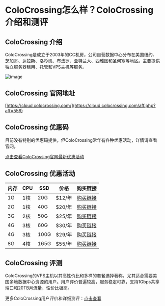 # ColoCrossing怎么样？ColoCrossing介绍和测评

## ColoCrossing 介绍
ColoCrossing是成立于2003年的CC机房，公司自营数据中心分布在美国纽约、芝加哥、达拉斯、洛杉矶、布法罗、亚特兰大、西雅图和圣何塞等地区。主要提供独立服务器租用、托管和VPS主机等服务。

![image](https://github.com/pengyinwan/ColoCrossing/assets/169892576/78d0e71a-e73f-4f21-b6be-2871ac9e03d7)

## ColoCrossing 官网地址
[https://cloud.colocrossing.com/](https://cloud.colocrossing.com/aff.php?aff=556)

## ColoCrossing 优惠码
目前没有特别的优惠码提供，但ColoCrossing常年有各种优惠活动，详情请查看官网。

[点击查看ColoCrossing官网最新优惠活动](https://cloud.colocrossing.com/aff.php?aff=556)

## ColoCrossing 优惠活动

| 内存 | CPU | SSD | 价格 | 购买链接 |
|------|-----|-----|------|---------|
| 1G   | 1核 | 20G | $12/年 | [购买链接](https://cloud.colocrossing.com/aff.php?aff=556&pid=33) |
| 2G   | 1核 | 40G | $20/年 | [购买链接](https://cloud.colocrossing.com/aff.php?aff=556&pid=34) |
| 3G   | 2核 | 50G | $25/年 | [购买链接](https://cloud.colocrossing.com/aff.php?aff=556&pid=35) |
| 4G   | 3核 | 60G | $30/年 | [购买链接](https://cloud.colocrossing.com/aff.php?aff=556&pid=36) |
| 4G   | 3核 | 100G | $29/年 | [购买链接](https://cloud.colocrossing.com/aff.php?aff=556&pid=41) |
| 8G   | 4核 | 165G | $55/年 | [购买链接](https://cloud.colocrossing.com/aff.php?aff=556&pid=42) |

## ColoCrossing 评测
ColoCrossing的VPS主机以其高性价比和多样的套餐选择著称，尤其适合需要美国多地数据中心资源的用户。用户评价普遍较高，服务稳定可靠，支持1Gbps共享端口和20TB月流量，性价比极高。

更多ColoCrossing用户评价和详细测评：[点击查看](https://cloud.colocrossing.com/aff.php?aff=556)
